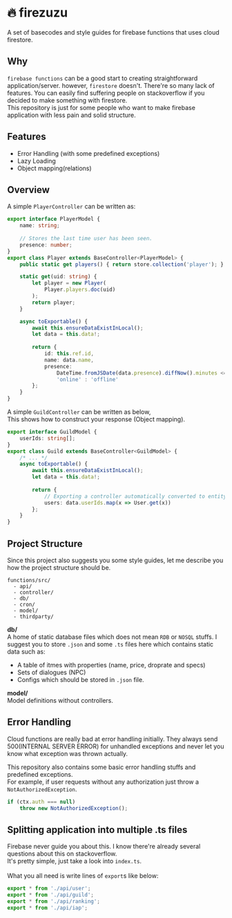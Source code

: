 :fire: firezuzu
=====

A set of basecodes and style guides for firebase functions that uses cloud firestore.

Why
----
`firebase functions` can be a good start to creating straightforward application/server. 
however, `firestore` doesn't. There're so many lack of features. You can easily find suffering people on stackoverflow if you decided to make something with firestore.<br>
This repository is just for some people who want to make firebase application with less pain and solid structure.

Features
----
* Error Handling (with some predefined exceptions)
* Lazy Loading
* Object mapping(relations)

Overview
----
A simple `PlayerController` can be written as:
```ts
export interface PlayerModel {
    name: string;
    
    // Stores the last time user has been seen.
    presence: number;
}
export class Player extends BaseController<PlayerModel> {
    public static get players() { return store.collection('player'); }

    static get(uid: string) {
        let player = new Player(
            Player.players.doc(uid)
        );
        return player;
    }

    async toExportable() {
        await this.ensureDataExistInLocal();
        let data = this.data!;
        
        return {
            id: this.ref.id,
            name: data.name,
            presence: 
                DateTime.fromJSDate(data.presence).diffNow().minutes <= 10 ?
                'online' : 'offline'
        };
    }
}
```

A simple `GuildController` can be written as below, <br>
This shows how to construct your response (Object mapping).
```ts
export interface GuildModel {
    userIds: string[];
}
export class Guild extends BaseController<GuildModel> {
    /* ... */
    async toExportable() {
        await this.ensureDataExistInLocal();
        let data = this.data!;
        
        return {
            // Exporting a controller automatically converted to entity models.
            users: data.userIds.map(x => User.get(x))
        };
    }
}
```

Project Structure
----
Since this project also suggests you some style guides, let me describe you how the project structure should be.

```
functions/src/
  - api/  
  - controller/
  - db/
  - cron/
  - model/
  - thirdparty/
```

__db/__<br>
A home of static database files which does not mean `RDB` or `NOSQL` stuffs. 
I suggest you to store `.json` and some `.ts` files here which contains static data such as:
* A table of itmes with properties (name, price, droprate and specs)
* Sets of dialogues (NPC)
* Configs which should be stored in `.json` file.

__model/__<br>
Model definitions without controllers.


Error Handling
----
Cloud functions are really bad at error handling initially. They always send 500(INTERNAL SERVER ERROR) for unhandled exceptions and never let you know what exception was thrown actually.

This repository also contains some basic error handling stuffs and predefined exceptions.<br>
For example, if user requests without any authorization just throw a `NotAuthorizedException`.
```ts
if (ctx.auth === null)
    throw new NotAuthorizedException();
```

Splitting application into multiple .ts files
----
Firebase never guide you about this. I know there're already several questions about this on stackoverflow.<br>
It's pretty simple, just take a look into `index.ts`.<br>
<br>
What you all need is write lines of `export`s like below:
```ts
export * from './api/user';
export * from './api/guild';
export * from './api/ranking';
export * from './api/iap';
```

